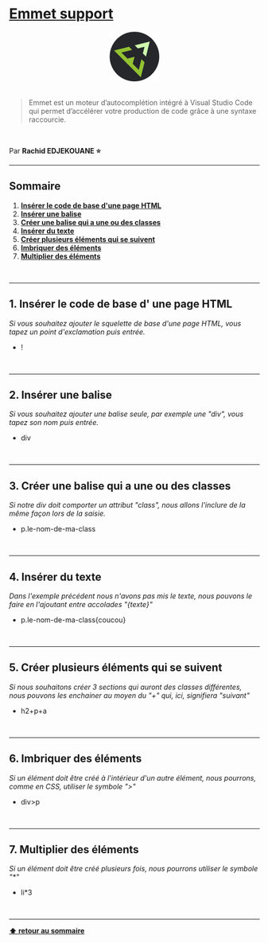 # [Emmet support](https://emmet.io/)

<center>
<img src="img/emmet.png" alt="Emmet logo" width="100">
</center>

<br>

> Emmet est un moteur d’autocomplétion intégré à Visual Studio Code qui permet d’accélérer votre production de code grâce à une syntaxe raccourcie.

<br>

Par **Rachid EDJEKOUANE ⭐️**

---

## Sommaire

1. **[Insérer le code de base d'une page HTML](#1-insérer-le-code-de-base-d-une-page-html)**
2. **[Insérer une balise](#2-insérer-une-balise)**
3. **[Créer une balise qui a une ou des classes](#3-créer-une-balise-qui-a-une-ou-des-classes)**
4. **[Insérer du texte](#4-insérer-du-texte)**
5. **[Créer plusieurs éléments qui se suivent](#5-créer-plusieurs-éléments-qui-se-suivent)**
6. **[Imbriquer des éléments](#6-imbriquer-des-éléments)**
7. **[Multiplier des éléments](#7-multiplier-des-éléments)**

<br>

---

## 1. Insérer le code de base d' une page HTML

_Si vous souhaitez ajouter le squelette de base d'une page HTML, vous tapez un point d'exclamation puis entrée._

- !

<br>

---

## 2. Insérer une balise

_Si vous souhaitez ajouter une balise seule, par exemple une "div", vous tapez son nom puis entrée._

- div

<br>

---

## 3. Créer une balise qui a une ou des classes

_Si notre div doit comporter un attribut "class", nous allons l'inclure de la même façon lors de la saisie._

- p.le-nom-de-ma-class

<br>

---

## 4. Insérer du texte

_Dans l'exemple précédent nous n'avons pas mis le texte, nous pouvons le faire en l'ajoutant entre accolades "{texte}"_

- p.le-nom-de-ma-class{coucou}

<br>

---

## 5. Créer plusieurs éléments qui se suivent

_Si nous souhaitons créer 3 sections qui auront des classes différentes, nous pouvons les enchainer au moyen du "+" qui, ici, signifiera "suivant"_

- h2+p+a

<br>

---

## 6. Imbriquer des éléments

_Si un élément doit être créé à l'intérieur d'un autre élément, nous pourrons, comme en CSS, utiliser le symbole ">"_

- div>p

<br>

---

## 7. Multiplier des éléments

_Si un élément doit être créé plusieurs fois, nous pourrons utiliser le symbole "\*"_

- li\*3

<br>

---

**[⬆ retour au sommaire](#)**
